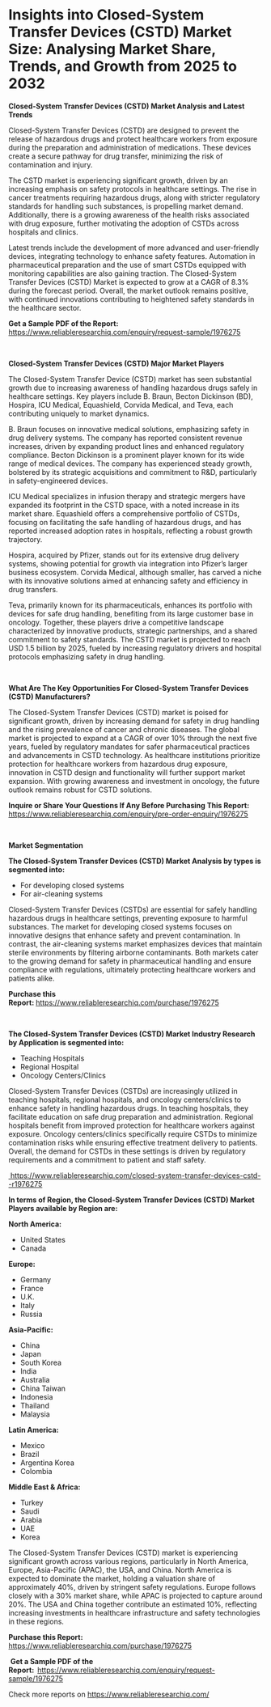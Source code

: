 <p><h1>Insights into Closed-System Transfer Devices (CSTD) Market Size: Analysing Market Share, Trends, and Growth from 2025 to 2032</h1></p><p><strong>Closed-System Transfer Devices (CSTD) Market Analysis and Latest Trends</strong></p>
<p><p>Closed-System Transfer Devices (CSTD) are designed to prevent the release of hazardous drugs and protect healthcare workers from exposure during the preparation and administration of medications. These devices create a secure pathway for drug transfer, minimizing the risk of contamination and injury.</p><p>The CSTD market is experiencing significant growth, driven by an increasing emphasis on safety protocols in healthcare settings. The rise in cancer treatments requiring hazardous drugs, along with stricter regulatory standards for handling such substances, is propelling market demand. Additionally, there is a growing awareness of the health risks associated with drug exposure, further motivating the adoption of CSTDs across hospitals and clinics.</p><p>Latest trends include the development of more advanced and user-friendly devices, integrating technology to enhance safety features. Automation in pharmaceutical preparation and the use of smart CSTDs equipped with monitoring capabilities are also gaining traction. The Closed-System Transfer Devices (CSTD) Market is expected to grow at a CAGR of 8.3% during the forecast period. Overall, the market outlook remains positive, with continued innovations contributing to heightened safety standards in the healthcare sector.</p></p>
<p><strong>Get a Sample PDF of the Report:&nbsp;</strong> <a href="https://www.reliableresearchiq.com/enquiry/request-sample/1976275?utm_campaign=104&utm_medium=2&utm_source=Github&utm_content=ia&utm_term=15012025&utm_id=closed-system-transfer-devices-cstd">https://www.reliableresearchiq.com/enquiry/request-sample/1976275</a></p>
<p>&nbsp;</p>
<p><strong>Closed-System Transfer Devices (CSTD) Major Market Players</strong></p>
<p><p>The Closed-System Transfer Device (CSTD) market has seen substantial growth due to increasing awareness of handling hazardous drugs safely in healthcare settings. Key players include B. Braun, Becton Dickinson (BD), Hospira, ICU Medical, Equashield, Corvida Medical, and Teva, each contributing uniquely to market dynamics. </p><p>B. Braun focuses on innovative medical solutions, emphasizing safety in drug delivery systems. The company has reported consistent revenue increases, driven by expanding product lines and enhanced regulatory compliance. Becton Dickinson is a prominent player known for its wide range of medical devices. The company has experienced steady growth, bolstered by its strategic acquisitions and commitment to R&D, particularly in safety-engineered devices.</p><p>ICU Medical specializes in infusion therapy and strategic mergers have expanded its footprint in the CSTD space, with a noted increase in its market share. Equashield offers a comprehensive portfolio of CSTDs, focusing on facilitating the safe handling of hazardous drugs, and has reported increased adoption rates in hospitals, reflecting a robust growth trajectory.</p><p>Hospira, acquired by Pfizer, stands out for its extensive drug delivery systems, showing potential for growth via integration into Pfizer’s larger business ecosystem. Corvida Medical, although smaller, has carved a niche with its innovative solutions aimed at enhancing safety and efficiency in drug transfers.</p><p>Teva, primarily known for its pharmaceuticals, enhances its portfolio with devices for safe drug handling, benefiting from its large customer base in oncology. Together, these players drive a competitive landscape characterized by innovative products, strategic partnerships, and a shared commitment to safety standards. The CSTD market is projected to reach USD 1.5 billion by 2025, fueled by increasing regulatory drivers and hospital protocols emphasizing safety in drug handling.</p></p>
<p>&nbsp;</p>
<p><strong>What Are The Key Opportunities For Closed-System Transfer Devices (CSTD) Manufacturers?</strong></p>
<p><p>The Closed-System Transfer Devices (CSTD) market is poised for significant growth, driven by increasing demand for safety in drug handling and the rising prevalence of cancer and chronic diseases. The global market is projected to expand at a CAGR of over 10% through the next five years, fueled by regulatory mandates for safer pharmaceutical practices and advancements in CSTD technology. As healthcare institutions prioritize protection for healthcare workers from hazardous drug exposure, innovation in CSTD design and functionality will further support market expansion. With growing awareness and investment in oncology, the future outlook remains robust for CSTD solutions.</p></p>
<p><strong>Inquire or Share Your Questions If Any Before Purchasing This Report:</strong> <a href="https://www.reliableresearchiq.com/enquiry/pre-order-enquiry/1976275?utm_campaign=104&utm_medium=2&utm_source=Github&utm_content=ia&utm_term=15012025&utm_id=closed-system-transfer-devices-cstd">https://www.reliableresearchiq.com/enquiry/pre-order-enquiry/1976275</a></p>
<p>&nbsp;</p>
<p><strong>Market Segmentation</strong></p>
<p><strong>The Closed-System Transfer Devices (CSTD) Market Analysis by types is segmented into:</strong></p>
<p><ul><li>For developing closed systems</li><li>For air-cleaning systems</li></ul></p>
<p><p>Closed-System Transfer Devices (CSTDs) are essential for safely handling hazardous drugs in healthcare settings, preventing exposure to harmful substances. The market for developing closed systems focuses on innovative designs that enhance safety and prevent contamination. In contrast, the air-cleaning systems market emphasizes devices that maintain sterile environments by filtering airborne contaminants. Both markets cater to the growing demand for safety in pharmaceutical handling and ensure compliance with regulations, ultimately protecting healthcare workers and patients alike.</p></p>
<p><strong>Purchase this Report:&nbsp;</strong><a href="https://www.reliableresearchiq.com/purchase/1976275?utm_campaign=104&utm_medium=2&utm_source=Github&utm_content=ia&utm_term=15012025&utm_id=closed-system-transfer-devices-cstd">https://www.reliableresearchiq.com/purchase/1976275</a></p>
<p>&nbsp;</p>
<p><strong>The Closed-System Transfer Devices (CSTD) Market Industry Research by Application is segmented into:</strong></p>
<p><ul><li>Teaching Hospitals</li><li>Regional Hospital</li><li>Oncology Centers/Clinics</li></ul></p>
<p><p>Closed-System Transfer Devices (CSTDs) are increasingly utilized in teaching hospitals, regional hospitals, and oncology centers/clinics to enhance safety in handling hazardous drugs. In teaching hospitals, they facilitate education on safe drug preparation and administration. Regional hospitals benefit from improved protection for healthcare workers against exposure. Oncology centers/clinics specifically require CSTDs to minimize contamination risks while ensuring effective treatment delivery to patients. Overall, the demand for CSTDs in these settings is driven by regulatory requirements and a commitment to patient and staff safety.</p></p>
<p><a href="https://www.reliableresearchiq.com/closed-system-transfer-devices-cstd--r1976275?utm_campaign=104&utm_medium=2&utm_source=Github&utm_content=ia&utm_term=15012025&utm_id=closed-system-transfer-devices-cstd">&nbsp;https://www.reliableresearchiq.com/closed-system-transfer-devices-cstd--r1976275</a></p>
<p><strong>In terms of Region, the Closed-System Transfer Devices (CSTD) Market Players available by Region are:</strong></p>
<p>
    <p> <strong> North America: </strong>
        <ul>
            <li>United States</li>
            <li>Canada</li>
        </ul>
        </p> 
    <p> <strong> Europe: </strong>
        <ul>
            <li>Germany</li>
            <li>France</li>
            <li>U.K.</li>
            <li>Italy</li>
            <li>Russia</li>
        </ul>
        </p> 
    <p> <strong> Asia-Pacific: </strong>
        <ul>
            <li>China</li>
            <li>Japan</li>
            <li>South Korea</li>
            <li>India</li>
            <li>Australia</li>
            <li>China Taiwan</li>
            <li>Indonesia</li>
            <li>Thailand</li>
            <li>Malaysia</li>
        </ul>
        </p> 
    <p> <strong> Latin America: </strong>
        <ul>
            <li>Mexico</li>
            <li>Brazil</li>
            <li>Argentina Korea</li>
            <li>Colombia</li>
        </ul>
        </p> 
    <p> <strong> Middle East & Africa: </strong>
        <ul>
            <li>Turkey</li>
            <li>Saudi</li>
            <li>Arabia</li>
            <li>UAE</li>
            <li>Korea</li>
        </ul>
    </p>
    </p>
<p><p>The Closed-System Transfer Devices (CSTD) market is experiencing significant growth across various regions, particularly in North America, Europe, Asia-Pacific (APAC), the USA, and China. North America is expected to dominate the market, holding a valuation share of approximately 40%, driven by stringent safety regulations. Europe follows closely with a 30% market share, while APAC is projected to capture around 20%. The USA and China together contribute an estimated 10%, reflecting increasing investments in healthcare infrastructure and safety technologies in these regions.</p></p>
<p><strong>Purchase this Report: </strong><a href="https://www.reliableresearchiq.com/purchase/1976275?utm_campaign=104&utm_medium=2&utm_source=Github&utm_content=ia&utm_term=15012025&utm_id=closed-system-transfer-devices-cstd">https://www.reliableresearchiq.com/purchase/1976275</a></p>
<p>&nbsp;<strong>Get a Sample PDF of the Report:&nbsp;&nbsp;</strong><a href="https://www.reliableresearchiq.com/enquiry/request-sample/1976275?utm_campaign=104&utm_medium=2&utm_source=Github&utm_content=ia&utm_term=15012025&utm_id=closed-system-transfer-devices-cstd">https://www.reliableresearchiq.com/enquiry/request-sample/1976275</a></p>
<p><strong></strong></p>
<p>Check more reports on <a href="https://www.reliableresearchiq.com/?utm_campaign=104&utm_medium=2&utm_source=Github&utm_content=ia&utm_term=15012025&utm_id=closed-system-transfer-devices-cstd">https://www.reliableresearchiq.com/</a></p>